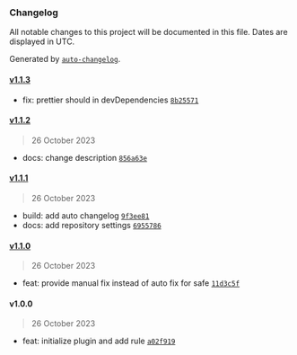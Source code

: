 ### Changelog

All notable changes to this project will be documented in this file. Dates are displayed in UTC.

Generated by [`auto-changelog`](https://github.com/CookPete/auto-changelog).

#### [v1.1.3](https://github.com/lanamaysu/eslint-plugin-translate-breaks-ref-patch/compare/v1.1.2...v1.1.3)

- fix: prettier should in devDependencies [`8b25571`](https://github.com/lanamaysu/eslint-plugin-translate-breaks-ref-patch/commit/8b25571382b18a23089b2a4e557fdbcc8e07a27a)

#### [v1.1.2](https://github.com/lanamaysu/eslint-plugin-translate-breaks-ref-patch/compare/v1.1.1...v1.1.2)

> 26 October 2023

- docs: change description [`856a63e`](https://github.com/lanamaysu/eslint-plugin-translate-breaks-ref-patch/commit/856a63e2636feec29319141a0a70c5060e1d3a60)

#### [v1.1.1](https://github.com/lanamaysu/eslint-plugin-translate-breaks-ref-patch/compare/v1.1.0...v1.1.1)

> 26 October 2023

- build: add auto changelog [`9f3ee81`](https://github.com/lanamaysu/eslint-plugin-translate-breaks-ref-patch/commit/9f3ee81a4ab8ef2239c825f53a508443b78c0908)
- docs: add repository settings [`6955786`](https://github.com/lanamaysu/eslint-plugin-translate-breaks-ref-patch/commit/695578676bb46ed5382a68a6d434db8e7716e0c7)

#### [v1.1.0](https://github.com/lanamaysu/eslint-plugin-translate-breaks-ref-patch/compare/v1.0.0...v1.1.0)

> 26 October 2023

- feat: provide manual fix instead of auto fix for safe [`11d3c5f`](https://github.com/lanamaysu/eslint-plugin-translate-breaks-ref-patch/commit/11d3c5fcc6a1724606681eda6776415f39d48471)

#### v1.0.0

> 26 October 2023

- feat: initialize plugin and add rule [`a02f919`](https://github.com/lanamaysu/eslint-plugin-translate-breaks-ref-patch/commit/a02f91978a9e12b5cac06451117dc628d0ce0392)
